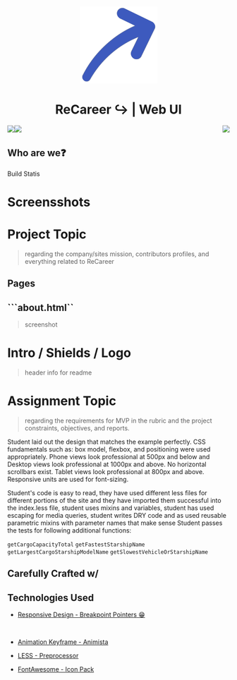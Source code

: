 <p align="center"><img height="175px" width="175px" src="assets/imgs/icons/icon.png"/></p>
<h1 align="center">ReCareer ↪ | Web UI</h1>
<img align="right" src="https://img.shields.io/badge/Made%20with-Tears%20%F0%9F%98%AD%20-blue?style=for-the-badge&logo=appveyor">
<img align="left" src="https://img.shields.io/badge/Developed%20by-jffrydsr%20👩🏿‍💻-red?style=for-the-badge&logo=appveyor">
<img src="https://img.shields.io/badge/Developed%20by-ryankayne%20%F0%9F%91%A8%F0%9F%8F%BF%E2%80%8D%F0%9F%92%BB-red?style=for-the-badge&logo=appveyor">


## Who are we❓
> 

 Build Statis

 # Screensshots
# Project Topic 
> regarding the company/sites mission, contributors profiles, and everything related to ReCareer

## Pages 
## ```about.html``
> screenshot

# Intro / Shields / Logo 
> header info for readme

# Assignment Topic 
> regarding the requirements for MVP in the rubric and the project constraints, objectives, and reports. 

Student laid out the design that matches the example perfectly. CSS fundamentals such as: box model, flexbox, and positioning were used appropriately.
Phone views look professional at 500px and below and Desktop views look professional at 1000px and above. 
No horizontal scrollbars exist. Tablet views look professional at 800px and above. 
Responsive units are used for font-sizing.

Student's code is easy to read, they have used different less files for different portions of the site and they have imported them successful into the index.less file, student uses mixins and variables, student has used escaping for media queries, student writes DRY code and as used reusable parametric mixins with parameter names that make sense
Student passes the tests for following additional functions:

```getCargoCapacityTotal```
```getFastestStarshipName```
```getLargestCargoStarshipModelName```
```getSlowestVehicleOrStarshipName```

## Carefully Crafted w/ 


## Technologies Used 
*  [Responsive Design - Breakpoint Pointers 😁]("https://www.freecodecamp.org/news/the-100-correct-way-to-do-css-breakpoints-88d6a5ba1862/")
<br>

* [Animation Keyframe - Animista]("https://animista.com")

* [LESS - Preprocessor]("https://less.com")
* [FontAwesome - Icon Pack]("")